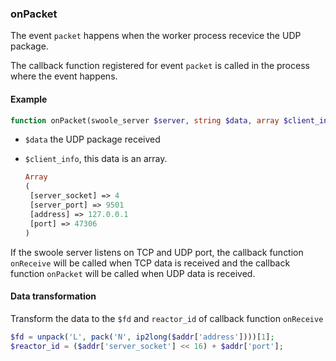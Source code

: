 ### onPacket

The event `packet` happens when the worker process recevice the UDP package.

The callback function registered for event `packet` is called in the process where the event happens.

#### Example

```php
function onPacket(swoole_server $server, string $data, array $client_info)
```

- `$data` the UDP package received

- `$client_info`, this data is an array.
    ```php
    Array                                                                                         
    (                                                                                             
     [server_socket] => 4                                                                      
     [server_port] => 9501                                                                 
     [address] => 127.0.0.1                                                            
     [port] => 47306                                                               
    )    
    ```

If the swoole server listens on TCP and UDP port, the callback function `onReceive` will be called when TCP data is received and the callback function `onPacket` will be called when UDP data is received.


#### Data transformation

Transform the data to the `$fd` and `reactor_id` of callback function `onReceive`

```php
$fd = unpack('L', pack('N', ip2long($addr['address'])))[1];
$reactor_id = ($addr['server_socket'] << 16) + $addr['port'];
```
